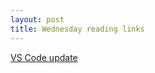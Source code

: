 ```yaml
---
layout: post
title: Wednesday reading links
---
```

[VS Code update](https://code.visualstudio.com/updates/v1_48)